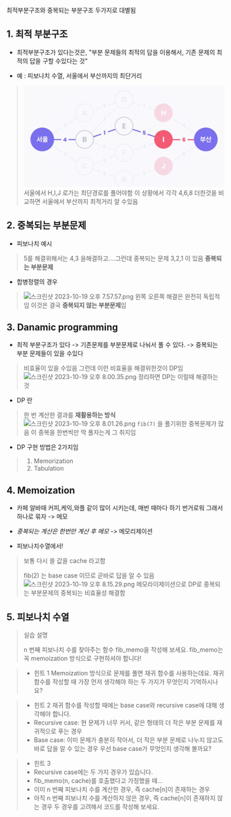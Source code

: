 최적부분구조와 중복되는 부분구조 두가지로 대별됨

## 1. 최적 부분구조

- 최적부분구조가 있다는것은, "부분 문제들의 최적의 답을 이용해서, 기존 문제의 최적의 답을 구할 수있다는 것"


- 예 : 피보나치 수열, 서울에서 부산까지의 최단거리
> ![스크린샷 2023-10-19 오후 7.56.05.png](image%2F%EC%8A%A4%ED%81%AC%EB%A6%B0%EC%83%B7%202023-10-19%20%EC%98%A4%ED%9B%84%207.56.05.png)
> 서울에서 H,I,J 로가는 최단경로를 풀어야함
> 이 상황에서 각각 4,6,8 더한것을 비교하면 서울에서 부산까지 최적거리 알 수있음


## 2. 중복되는 부분문제

- 피보나치 예시
> 5를 해결위해서는 4,3 을해결하고....그런데 중복되는 문제 3,2,1 이 있음 
> **중복되는 부분문제**


- 합병정렬의 경우
> ![스크린샷 2023-10-19 오후 7.57.57.png](..%2F..%2F..%2F..%2F..%2F..%2F..%2Fvar%2Ffolders%2Fty%2Fy6_xq5fs3wng_7n74vfny27m0000gn%2FT%2FTemporaryItems%2FNSIRD_screencaptureui_aBYBj6%2F%EC%8A%A4%ED%81%AC%EB%A6%B0%EC%83%B7%202023-10-19%20%EC%98%A4%ED%9B%84%207.57.57.png)
> 왼쪽 오른쪽 해결은 완전히 독립적임
> 이것은 결국 **중복되지 않는 부분문제**임

## 3. Danamic programming

- 최적 부분구조가 있다 -> 기존문제를 부분문제로 나눠서 풀 수 있다. -> 중복되는 부분 문제들이 있을 수있다
> 비효율이 있을 수있음 
> 그런데 이런 비효율을 해결위한것이 DP임
> ![스크린샷 2023-10-19 오후 8.00.35.png](..%2F..%2F..%2F..%2F..%2F..%2F..%2Fvar%2Ffolders%2Fty%2Fy6_xq5fs3wng_7n74vfny27m0000gn%2FT%2FTemporaryItems%2FNSIRD_screencaptureui_4biFX7%2F%EC%8A%A4%ED%81%AC%EB%A6%B0%EC%83%B7%202023-10-19%20%EC%98%A4%ED%9B%84%208.00.35.png)
> 정리하면 DP는 이럴때 해결하는 것

- DP 란
> 한 번 계산한 결과를 **재활용하는 방식**
> ![스크린샷 2023-10-19 오후 8.01.26.png](..%2F..%2F..%2F..%2F..%2F..%2F..%2Fvar%2Ffolders%2Fty%2Fy6_xq5fs3wng_7n74vfny27m0000gn%2FT%2FTemporaryItems%2FNSIRD_screencaptureui_UxCGQa%2F%EC%8A%A4%ED%81%AC%EB%A6%B0%EC%83%B7%202023-10-19%20%EC%98%A4%ED%9B%84%208.01.26.png)
> ```fib(7)``` 을 풀기위한 중복문제가 많음
> 이 중복을 한번씩만 딱 풀자는게 그 취지임 

- DP 구현 방법은 2가지임
> 1. Memorization
> 2. Tabulation

## 4. Memoization

- 카페 알바때 커피,케익,와플 같이 많이 시키는데, 매번 때마다 하기 번거로워 그래서 하나로 묶자 -> 메모
- *중복되는 계산은 한번만 계산 후 메모* -> 메모리제이션

- 피보나치수열에서!
> 보통 다시 쓸 값을 cache 라고함
> 
> fib(2) 는 base case 이므로 곧바로 답을 알 수 있음
> ![스크린샷 2023-10-19 오후 8.15.29.png](..%2F..%2F..%2F..%2F..%2F..%2F..%2Fvar%2Ffolders%2Fty%2Fy6_xq5fs3wng_7n74vfny27m0000gn%2FT%2FTemporaryItems%2FNSIRD_screencaptureui_B9wWPu%2F%EC%8A%A4%ED%81%AC%EB%A6%B0%EC%83%B7%202023-10-19%20%EC%98%A4%ED%9B%84%208.15.29.png)
> 메모라이제이션으로 DP로 중복되는 부분문제의 중복되는 비효율성 해결함


## 5. 피보나치 수열
> 실습 설명
> 
> 
> n 번째 피보나치 수를 찾아주는 함수 fib_memo을 작성해 보세요.
> fib_memo는 꼭 memoization 방식으로 구현하셔야 합니다!
> 

> - 힌트 1
> Memoization 방식으로 문제를 풀면 재귀 함수를 사용하는데요. 재귀 함수를 작성할 때 가장 먼저 생각해야 하는 두 가지가 무엇인지 기억하시나요?

> - 힌트 2
> 재귀 함수를 작성할 때에는 base case와 recursive case에 대해 생각해야 합니다.
> - Recursive case: 현 문제가 너무 커서, 같은 형태의 더 작은 부분 문제를 재귀적으로 푸는 경우
> - Base case: 이미 문제가 충분히 작아서, 더 작은 부분 문제로 나누지 않고도 바로 답을 알 수 있는 경우
우선 base case가 무엇인지 생각해 볼까요?


> - 힌트 3
> - Recursive case에는 두 가지 경우가 있습니다.
> - fib_memo(n, cache)를 호출했다고 가정했을 때…
> - 이미 n 번째 피보나치 수를 계산한 경우, 즉 cache[n]이 존재하는 경우
> - 아직 n 번째 피보나치 수를 계산하지 않은 경우, 즉 cache[n]이 존재하지 않는 경우
두 경우를 고려해서 코드를 작성해 보세요.







